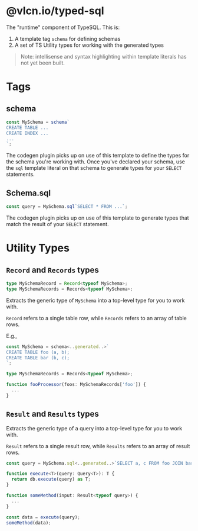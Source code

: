# @vlcn.io/typed-sql

The "runtime" component of TypeSQL. This is:

1. A template tag `schema` for defining schemas
2. A set of TS Utility types for working with the generated types

> Note: intellisense and syntax highlighting within template literals has not yet been built.

# Tags

## schema

```ts
const MySchema = schema`
CREATE TABLE ...
CREATE INDEX ...
...
`;
```

The codegen plugin picks up on use of this template to define the types for the schema you're working with. Once you've declared your schema, use the `sql` template literal on that schema to generate types for your `SELECT` statements.

## Schema.sql

```ts
const query = MySchema.sql`SELECT * FROM ...`;
```

The codegen plugin picks up on use of this template to generate types that match the result of your `SELECT` statement.

# Utility Types

## `Record` and `Records` types

```ts
type MySchemaRecord = Record<typeof MySchema>;
type MySchemaRecords = Records<typeof MySchema>;
```

Extracts the generic type of `MySchema` into a top-level type for you to work with.

`Record` refers to a single table row, while `Records` refers to an array of table rows.

E.g.,

```ts
const MySchema = schema<..generated..>`
CREATE TABLE foo (a, b);
CREATE TABLE bar (b, c);
`;

type MySchemaRecords = Records<typeof MySchema>;

function fooProcessor(foos: MySchemaRecords['foo']) {
  ...
}
```

## `Result` and `Results` types

Extracts the generic type of a query into a top-level type for you to work with.

`Result` refers to a single result row, while `Results` refers to an array of result rows.

```ts
const query = MySchema.sql<..generated..>`SELECT a, c FROM foo JOIN bar`;

function execute<T>(query: Query<T>): T {
  return db.execute(query) as T;
}

function someMethod(input: Result<typeof query>) {
  ...
}

const data = execute(query);
someMethod(data);
```
